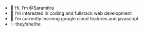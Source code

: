 - 👋 Hi, I’m @Saramitra
- 👀 I’m interested in coding and fullstack web development
- 🌱 I’m currently learning google cloud features and javascript
- ✨ they/she/he

<!---
Saramitra/Saramitra is a ✨ special ✨ repository because its `README.md` (this file) appears on your GitHub profile.
You can click the Preview link to take a look at your changes.
--->
